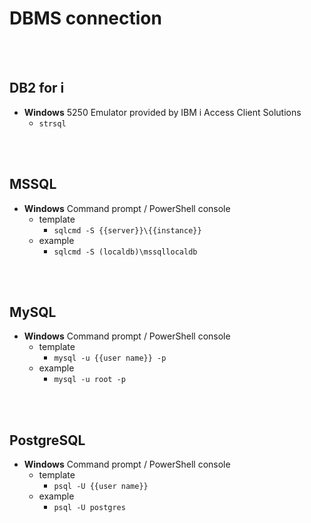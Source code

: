 # DBMS connection
<br />
<br />

## DB2 for i

* **Windows** 5250 Emulator provided by IBM i Access Client Solutions
    * `strsql`
<br />
<br />

## MSSQL

* **Windows** Command prompt / PowerShell console
    * template
        * `sqlcmd -S {{server}}\{{instance}}`
    * example
        * `sqlcmd -S (localdb)\mssqllocaldb`
<br />
<br />

## MySQL

* **Windows** Command prompt / PowerShell console
    * template
        * `mysql -u {{user name}} -p`
    * example
        * `mysql -u root -p`
<br />
<br />

## PostgreSQL

* **Windows** Command prompt / PowerShell console
    * template
        * `psql -U {{user name}}`
    * example
        * `psql -U postgres`
